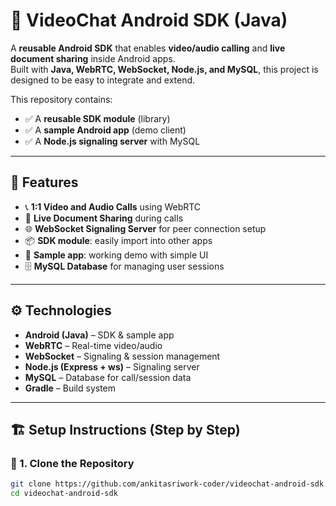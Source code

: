 # 📱 VideoChat Android SDK (Java)

A **reusable Android SDK** that enables **video/audio calling** and **live document sharing** inside Android apps.  
Built with **Java, WebRTC, WebSocket, Node.js, and MySQL**, this project is designed to be easy to integrate and extend.  

This repository contains:  
- ✅ A **reusable SDK module** (library)  
- ✅ A **sample Android app** (demo client)  
- ✅ A **Node.js signaling server** with MySQL  

---

## 🚀 Features
- 📞 **1:1 Video and Audio Calls** using WebRTC  
- 📝 **Live Document Sharing** during calls  
- 🌐 **WebSocket Signaling Server** for peer connection setup  
- 📦 **SDK module**: easily import into other apps  
- 📲 **Sample app**: working demo with simple UI  
- 🗄️ **MySQL Database** for managing user sessions  

---

## ⚙️ Technologies
- **Android (Java)** – SDK & sample app  
- **WebRTC** – Real-time video/audio  
- **WebSocket** – Signaling & session management  
- **Node.js (Express + ws)** – Signaling server  
- **MySQL** – Database for call/session data  
- **Gradle** – Build system  

---

## 🏗️ Setup Instructions (Step by Step)

### 🔹 1. Clone the Repository
```bash
git clone https://github.com/ankitasriwork-coder/videochat-android-sdk.git
cd videochat-android-sdk
